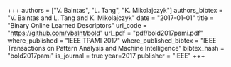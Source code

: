 +++
authors = ["V. Balntas", "L. Tang", "K. Mikolajczyk"]
authors_bibtex = "V. Balntas and L. Tang and K. Mikolajczyk"
date = "2017-01-01"
title = "Binary Online Learned Descriptors"
url_code = "https://github.com/vbalnt/bold"
url_pdf = "pdf/bold2017pami.pdf"
where_published = "IEEE TPAMI 2017"
where_published_bibtex = "IEEE Transactions on Pattern Analysis and Machine Intelligence"
bibtex_hash = "bold2017pami"
is_journal = true
year=2017
publisher = "IEEE"
+++

